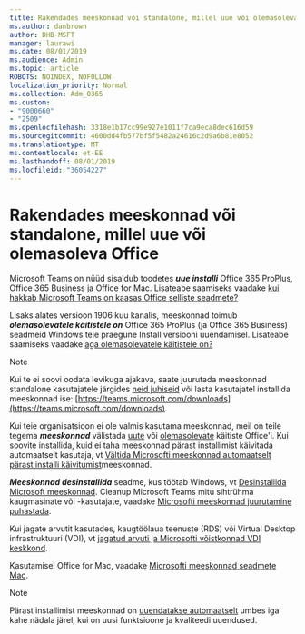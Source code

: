 ```yaml
---
title: Rakendades meeskonnad või standalone, millel uue või olemasoleva Office
ms.author: danbrown
author: DHB-MSFT
manager: laurawi
ms.date: 08/01/2019
ms.audience: Admin
ms.topic: article
ROBOTS: NOINDEX, NOFOLLOW
localization_priority: Normal
ms.collection: Adm_O365
ms.custom:
- "9000660"
- "2509"
ms.openlocfilehash: 3318e1b17cc99e927e1011f7ca9eca8dec616d59
ms.sourcegitcommit: 4600dd4fb577bf5f5482a24616c2d9a6b81e8052
ms.translationtype: MT
ms.contentlocale: et-EE
ms.lasthandoff: 08/01/2019
ms.locfileid: "36054227"
---
```

# <a name="deploying-teams-as-standalone-or-with-new-or-existing-office-installations"></a>Rakendades meeskonnad või standalone, millel uue või olemasoleva Office

Microsoft Teams on nüüd sisaldub toodetes ***uue installi*** Office 365 ProPlus, Office 365 Business ja Office for Mac. Lisateabe saamiseks vaadake [kui hakkab Microsoft Teams on kaasas Office selliste seadmete?](https://docs.microsoft.com/deployoffice/teams-install#when-will-microsoft-teams-start-being-included-with-new-installations-of-office-365-proplus)

Lisaks alates versioon 1906 kuu kanalis, meeskonnad toimub ***olemasolevatele käitistele on*** Office 365 ProPlus (ja Office 365 Business) seadmeid Windows teie praegune Install versiooni uuendamisel. Lisateabe saamiseks vaadake [aga olemasolevatele käitistele on?](https://docs.microsoft.com/deployoffice/teams-install#what-about-existing-installations-of-office-365-proplus)

> [!NOTE]
> Kui te ei soovi oodata levikuga ajakava, saate juurutada meeskonnad standalone kasutajatele järgides [neid juhiseid](https://docs.microsoft.com/MicrosoftTeams/msi-deployment) või lasta kasutajatel installida meeskonnad ise: [https://teams.microsoft.com/downloads](https://teams.microsoft.com/downloads).

Kui teie organisatsioon ei ole valmis kasutama meeskonnad, meil on teile tegema ***meeskonnad*** välistada [uute](https://docs.microsoft.com/deployoffice/teams-install#how-to-exclude-microsoft-teams-from-new-installations-of-office-365-proplus) või [olemasolevate](https://docs.microsoft.com/deployoffice/teams-install#use-group-policy-to-control-the-installation-of-microsoft-teams) käitiste Office'i. Kui soovite installida, kuid ei taha meeskonnad pärast installimist käivitada automaatselt kasutaja, vt [Vältida Microsofti meeskonnad automaatselt pärast installi käivitumist](https://docs.microsoft.com/deployoffice/teams-install#use-group-policy-to-prevent-microsoft-teams-from-starting-automatically-after-installation)meeskonnad.

***Meeskonnad desinstallida*** seadme, kus töötab Windows, vt [Desinstallida Microsoft meeskonnad](https://support.office.com/article/3b159754-3c26-4952-abe7-57d27f5f4c81). Cleanup Microsoft Teams mitu sihtrühma kaugmasinate või -kasutajate, vaadake [Microsofti meeskonnad juurutamine puhastada](https://docs.microsoft.com/microsoftteams/scripts/powershell-script-teams-deployment-clean-up).

Kui jagate arvutit kasutades, kaugtöölaua teenuste (RDS) või Virtual Desktop infrastruktuuri (VDI), vt [jagatud arvuti ja Microsofti võistkonnad VDI keskkond](https://docs.microsoft.com/deployoffice/teams-install#shared-computer-and-vdi-environments-with-microsoft-teams).

Kasutamisel Office for Mac, vaadake [Microsofti meeskonnad seadmete Mac](https://docs.microsoft.com/deployoffice/teams-install#microsoft-teams-installations-on-a-mac).

> [!NOTE]
> Pärast installimist meeskonnad on [uuendatakse automaatselt](https://docs.microsoft.com/deployoffice/teams-install#feature-and-quality-updates-for-microsoft-teams) umbes iga kahe nädala järel, kui on uusi funktsioone ja kvaliteedi uuendused. 